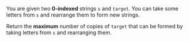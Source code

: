 You are given two **0-indexed** strings `s` and `target`. You can take some letters from `s` and rearrange them to form new strings.

Return the **maximum** number of copies of `target` that can be formed by taking letters from `s` and rearranging them.